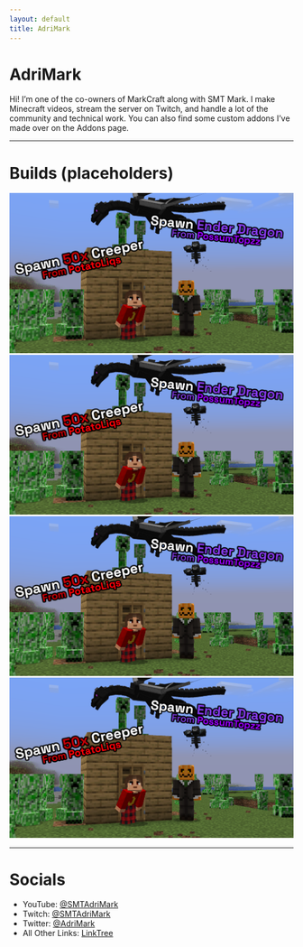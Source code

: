 ```yaml
---
layout: default
title: AdriMark
---
```


# AdriMark

Hi! I’m one of the co-owners of MarkCraft along with SMT Mark. I make Minecraft videos, stream the server on Twitch, and handle a lot of the community and technical work. You can also find some custom addons I’ve made over on the Addons page.

---

# Builds (placeholders)

<div class="build-gallery">
  <img src="/assets/images/builds/placeholder.png" alt="Placeholder" />
  <img src="/assets/images/builds/placeholder.png" alt="Placeholder" />
  <img src="/assets/images/builds/placeholder.png" alt="Placeholder" />
  <img src="/assets/images/builds/placeholder.png" alt="Placeholder" />
</div>

---

# Socials

- YouTube: [@SMTAdriMark](https://www.youtube.com/@SMTAdriMark)
- Twitch: [@SMTAdriMark](https://www.twitch.tv/SMTAdriMark)
- Twitter: [@AdriMark](https://x.com/SMTAdriMark)
- All Other Links: [LinkTree](https://linktr.ee/adrimark)
